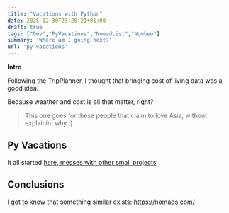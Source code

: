 ```yaml
---
title: "Vacations with Python"
date: 2025-12-30T23:20:21+01:00
draft: true
tags: ["Dev","PyVacations","NomadList","Numbeo"]
summary: 'Where am I going next?'
url: 'py-vacations'
---
```



**Intro**

Following the TripPlanner, I thought that bringing cost of living data was a good idea.

Because weather and cost is all that matter, right?

> This one goes for these people that claim to love Asia, without explainin' why :)


## Py Vacations


It all started [here, messes with other small projects](https://github.com/JAlcocerT/Private/tree/main/Py_Vacations)




## Conclusions

I got to know that something similar exists: https://nomads.com/